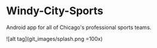 # Windy-City-Sports
Android app for all of Chicago's professional sports teams.

![alt tag](git_images/splash.png =100x)
